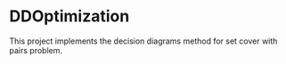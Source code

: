 # DDOptimization
This project implements the decision diagrams method for set cover with pairs problem.